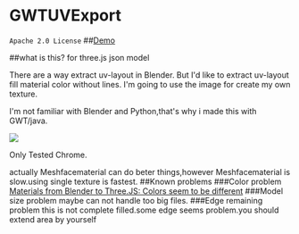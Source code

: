 GWTUVExport
==================
`Apache 2.0 License`
##[Demo](http://akjava.github.io/GWTUVExport/war/GWTUVExport.html)

##what is this?
for three.js json model

There are a way extract uv-layout in Blender.
But I'd like to extract uv-layout fill material color without lines.
I'm going to use the image for create my own texture.

I'm not familiar with Blender and Python,that's why i made this with GWT/java.

![](http://akjava.github.io/GWTUVExport/imgs/filled_uv.png)

Only Tested Chrome.

actually Meshfacematerial can do beter things,however Meshfacematerial is slow.using single texture is fastest.
##Known problems
###Color problem
[Materials from Blender to Three.JS: Colors seem to be different](http://blender.stackexchange.com/questions/34728/materials-from-blender-to-three-js-colors-seem-to-be-different)
###Model size problem
maybe can not handle too big files.
###Edge remaining problem
this is not complete filled.some edge seems problem.you should extend area by yourself



